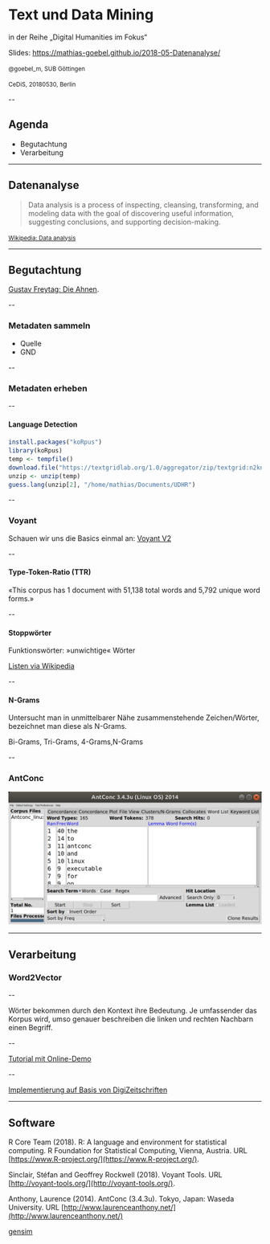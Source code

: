 <!-- .slide: data-background-image="img/the_internet_map_2015-extract.png" id="main" -->
# Text und Data Mining

in der Reihe „Digital Humanities im Fokus“

Slides: <https://mathias-goebel.github.io/2018-05-Datenanalyse/>

<small>@goebel_m, SUB Göttingen</small>

<small>CeDiS, 20180530, Berlin</small>

--

## Agenda
- Begutachtung
- Verarbeitung

---

## Datenanalyse

> Data analysis is a process of inspecting, cleansing, transforming, and modeling data with the goal of discovering useful information, suggesting conclusions, and supporting decision-making.

<small>[Wikipedia: Data analysis](https://en.wikipedia.org/wiki/Data_analysis)</small>

---

## Begutachtung

[Gustav Freytag: Die Ahnen](https://textgridrep.org/browse/-/browse/n2kn_0).

--

### Metadaten sammeln

- Quelle
- GND

--

### Metadaten erheben

--

#### Language Detection

```r
install.packages("koRpus")
library(koRpus)
temp <- tempfile()
download.file("https://textgridlab.org/1.0/aggregator/zip/textgrid:n2kn.0?transform=text", temp)
unzip <- unzip(temp)
guess.lang(unzip[2], "/home/mathias/Documents/UDHR")
```

--

### Voyant
Schauen wir uns die Basics einmal an:
[Voyant V2](https://textgridlab.org/voyant2/?corpus=bb1539e58c3945a9f055d227a77e68ab&stopList=stop.de.german.txt)

--

#### Type-Token-Ratio (TTR)
«This corpus has 1 document with 51,138 total words and 5,792 unique word forms.»

--

#### Stoppwörter
Funktionswörter: »unwichtige« Wörter

[Listen via Wikipedia](https://de.wikipedia.org/wiki/Stoppwort)

--

#### N-Grams
Untersucht man in unmittelbarer Nähe zusammenstehende Zeichen/Wörter, bezeichnet man diese als N-Grams.

Bi-Grams, Tri-Grams, 4-Grams,N-Grams

--

### AntConc
![AntConc GUI](img/AntConc-Screenshot.png)

---

## Verarbeitung
### Word2Vector <!-- .element class="fragment" -->

--

Wörter bekommen durch den Kontext ihre Bedeutung. Je umfassender das Korpus wird, umso genauer beschreiben die linken und rechten Nachbarn einen Begriff.

--

[Tutorial mit Online-Demo](https://rare-technologies.com/word2vec-tutorial/)

--

[Implementierung auf Basis von DigiZeitschriften](http://127.0.0.1:8889/most_dissimilar?words[]=Bibliothek+Museum+Hamster)

---

## Software

R Core Team (2018). R: A language and environment for statistical computing. R Foundation for Statistical Computing, Vienna, Austria. URL [https://www.R-project.org/](https://www.R-project.org/).

Sinclair, Stéfan and Geoffrey Rockwell (2018). Voyant Tools. URL [http://voyant-tools.org/](http://voyant-tools.org/).
<!--
[(mit unseren Texten)](http://voyant-tools.org/?corpus=87b87dcd2498cba83d5ed2d72e28bc9c)
-->

Anthony, Laurence (2014). AntConc (3.4.3u). Tokyo, Japan: Waseda University. URL [http://www.laurenceanthony.net/](http://www.laurenceanthony.net/)

[gensim](https://radimrehurek.com/gensim/)
